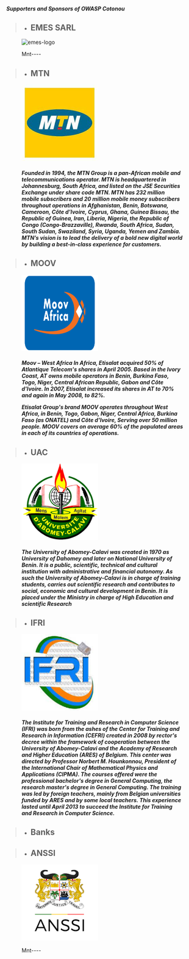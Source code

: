 #### *Supporters and Sponsors of OWASP Cotonou*

> * ## EMES SARL
<figure>
    <img alt="emes-logo" src="" width="200px" height="200px">
    <figcaption align="left">
        <p>Mnt----</p>
    </figcaption>
</figure>

> * ## MTN 
<figure>
    <img alt="mtn-logo" src="assets/images/mtn.jpeg" width="200px" height="200px">
    <figcaption align="left">
        <p><h5><i>Founded in 1994, the MTN Group is a pan-African mobile and telecommunications operator. MTN is headquartered in Johannesburg, South Africa, and listed on the JSE Securities Exchange under share code MTN. MTN has 232 million mobile subscribers and 20 million mobile money subscribers throughout operations in Afghanistan, Benin, Botswana, Cameroon, Côte d’Ivoire, Cyprus, Ghana, Guinea Bissau, the Republic of Guinea, Iran, Liberia, Nigeria, the Republic of Congo (Congo-Brazzaville), Rwanda, South Africa, Sudan, South Sudan, Swaziland, Syria, Uganda, Yemen and Zambia. MTN’s vision is to lead the delivery of a bold new digital world by building a best-in-class experience for customers.</i></h5></p>
    </figcaption>
</figure>

> * ## MOOV
<figure>
    <img alt="moov-logo" src="assets/images/moov.png" width="200px" height="200px">
    <figcaption align="left">
        <p><h5><i>Moov – West Africa
In Africa, Etisalat acquired 50% of Atlantique Telecom's shares in April 2005. Based in the Ivory Coast, AT owns mobile operators in Benin, Burkina Faso, Togo, Niger, Central African Republic, Gabon and Côte d'Ivoire. In 2007, Etisalat increased its shares in AT to 70% and again in May 2008, to 82%.

Etisalat Group's brand MOOV operates throughout West Africa, in Benin, Togo, Gabon, Niger, Central Africa, Burkina Faso (as ONATEL) and Côte d'Ivoire, Serving over 50 million people. MOOV covers on average 60% of the populated areas in each of its countries of operations.
        </i></h5></p>
    </figcaption>
</figure>

> * ## UAC 
<figure>
    <img alt="uac-logo" src="assets/images/uac.png" width="200px" height="200px">
    <figcaption align="left">
        <p><h5><i>The University of Abomey-Calavi was created in 1970 as University of Dahomey and later on National University of Benin. It is a public, scientific, technical and cultural institution with administrative and financial autonomy. As such the University of Abomey-Calavi is in charge of training students, carries out scientific research and contributes to social, economic and cultural development in Benin. It is placed under the Ministry in charge of High Education and scientific Research</i></h5></p>
    </figcaption>
</figure>

> * ## IFRI 
<figure>
    <img alt="ifri-logo" src="assets/images/ifri.jpeg" width="200px" height="200px">
    <figcaption align="left">
        <p><h5><i>The Institute for Training and Research in Computer Science (IFRI) was born from the ashes of the Center for Training and Research in Information (CEFRI) created in 2008 by rector's decree within the framework of cooperation between the University of Abomey-Calavi and the Academy of Research and Higher Education (ARES) of Belgium. This center was directed by Professor Norbert M. Hounkonnou, President of the International Chair of Mathematical Physics and Applications (CIPMA). The courses offered were the professional bachelor's degree in General Computing, the research master's degree in General Computing. The training was led by foreign teachers, mainly from Belgian universities funded by ARES and by some local teachers. This experience lasted until April 2013 to succeed the Institute for Training and Research in Computer Science.</i></h5></p>
    </figcaption>
</figure>

> * ## Banks

> * ## ANSSI 
<figure>
    <img alt="anssi-logo" src="assets/images/anssi.png" width="200px" height="200px">
    <figcaption align="left">
        <p>Mnt----</p>
    </figcaption>
</figure>
